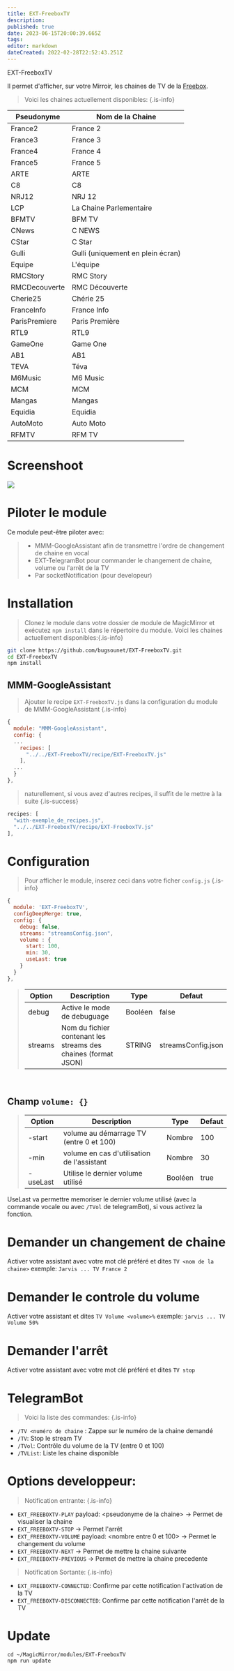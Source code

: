 ```yaml
---
title: EXT-FreeboxTV
description: 
published: true
date: 2023-06-15T20:00:39.665Z
tags: 
editor: markdown
dateCreated: 2022-02-28T22:52:43.251Z
---
```


EXT-FreeboxTV

Il permet d'afficher, sur votre Mirroir, les chaines de TV de la [Freebox](https://www.free.fr/freebox/).

> Voici les chaines actuellement disponibles:
{.is-info}


| Pseudonyme  | Nom de la Chaine |
| ------- | ------ |
| France2 | France 2 |
| France3 | France 3 |
| France4 | France 4 |
| France5 | France 5 |
| ARTE | ARTE |
| C8 | C8 |
| NRJ12 | NRJ 12 |
| LCP | La Chaine Parlementaire |
| BFMTV | BFM TV |
| CNews | C NEWS |
| CStar | C Star |
| Gulli | Gulli (uniquement en plein écran) |
| Equipe | L'équipe |
| RMCStory | RMC Story |
| RMCDecouverte | RMC Découverte |
| Cherie25 | Chérie 25 |
| FranceInfo | France Info |
| ParisPremiere | Paris Première |
| RTL9 | RTL9 |
| GameOne | Game One |
| AB1 | AB1 |
| TEVA | Téva |
| M6Music | M6 Music |
| MCM | MCM |
| Mangas | Mangas |
| Equidia | Equidia |
| AutoMoto | Auto Moto |
| RFMTV | RFM TV |

# Screenshoot
![](https://raw.githubusercontent.com/bugsounet/EXT-FreeboxTV/dev/screenshoot.jpg)

# Piloter le module

Ce module peut-être piloter avec:

 >  * MMM-GoogleAssistant afin de transmettre l'ordre de changement de chaine en vocal
 >  * EXT-TelegramBot pour commander le changement de chaine, volume ou l'arrêt de la TV
 >  * Par socketNotification (pour developeur)

# Installation
> Clonez le module dans votre dossier de module de MagicMirror et exécutez `npm install` dans le répertoire du module.
Voici les chaines actuellement disponibles:{.is-info}

```sh
git clone https://github.com/bugsounet/EXT-FreeboxTV.git
cd EXT-FreeboxTV
npm install
```

## MMM-GoogleAssistant
> Ajouter le recipe `EXT-FreeboxTV.js` dans la configuration du module de MMM-GoogleAssistant
{.is-info}

 
```js
{
  module: "MMM-GoogleAssistant",
  config: {
  ...
    recipes: [ 
      "../../EXT-FreeboxTV/recipe/EXT-FreeboxTV.js"
    ],
  ...
  }
},
```
> naturellement, si vous avez d'autres recipes, il suffit de le mettre à la suite
{.is-success}

```js
recipes: [ 
  "with-exemple_de_recipes.js",
  "../../EXT-FreeboxTV/recipe/EXT-FreeboxTV.js"
],
```

# Configuration
> Pour afficher le module, inserez ceci dans votre ficher `config.js`
{.is-info}


```js
{
  module: 'EXT-FreeboxTV',
  configDeepMerge: true,
  config: {
    debug: false,
    streams: "streamsConfig.json",
    volume : {
      start: 100,
      min: 30,
      useLast: true
    }
  }
},
```

>| Option  | Description | Type | Defaut |
>| ------- | --- | --- | --- |
>| debug | Active le mode de debuguage | Booléen | false |
>| streams | Nom du fichier contenant les streams des chaines (format JSON) | STRING | streamsConfig.json |
<br>

## Champ `volume: {}`
>| Option  | Description | Type | Defaut |
>| ------- | --- | --- | --- |
>|-start| volume au démarrage TV (entre 0 et 100) | Nombre | 100|
>|-min| volume en cas d'utilisation de l'assistant | Nombre | 30|
>|-useLast| Utilise le dernier volume utilisé | Booléen | true |

UseLast va permettre memoriser le dernier volume utilisé (avec la commande vocale ou avec `/TVol` de telegramBot), si vous activez la fonction.

# Demander un changement de chaine
Activer votre assistant avec votre mot clé préféré et dites `TV <nom de la chaine>`
exemple: `Jarvis ... TV France 2`

# Demander le controle du volume
Activer votre assistant et dites `TV Volume <volume>%`
exemple: `jarvis ... TV Volume 50%`

# Demander l'arrêt
Activer votre assistant avec votre mot clé préféré et dites `TV stop`

# TelegramBot
> Voici la liste des commandes:
{.is-info}

 * `/TV <numéro de chaine` : Zappe sur le numéro de la chaine demandé
 * `/TV`: Stop le stream TV
 * `/TVol`: Contrôle du volume de la TV (entre 0 et 100)
 * `/TVList`: Liste les chaine disponible


# Options developpeur:
> Notification entrante:
{.is-info}

 * `EXT_FREEBOXTV-PLAY` payload: \<pseudonyme de la chaine\> -> Permet de visualiser la chaine
 * `EXT_FREEBOXTV-STOP` -> Permet l'arrêt
 * `EXT_FREEBOXTV-VOLUME` payload: \<nombre entre 0 et 100\> -> Permet le changement du volume
 * `EXT_FREEBOXTV-NEXT` -> Permet de mettre la chaine suivante
 * `EXT_FREEBOXTV-PREVIOUS` -> Permet de mettre la chaine precedente

> Notification Sortante:
{.is-info}

 * `EXT_FREEBOXTV-CONNECTED`: Confirme par cette notification l'activation de la TV
 * `EXT_FREEBOXTV-DISCONNECTED`: Confirme par cette notification l'arrêt de la TV

# Update
```
cd ~/MagicMirror/modules/EXT-FreeboxTV
npm run update
```